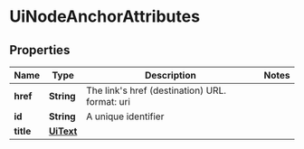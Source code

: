 

# UiNodeAnchorAttributes


## Properties

Name | Type | Description | Notes
------------ | ------------- | ------------- | -------------
**href** | **String** | The link&#39;s href (destination) URL.  format: uri | 
**id** | **String** | A unique identifier | 
**title** | [**UiText**](UiText.md) |  | 



